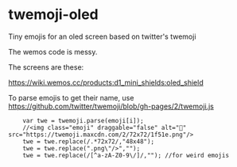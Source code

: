 # twemoji-oled

Tiny emojis for an oled screen based on twitter's twemoji

The wemos code is messy.

The screens are these:

https://wiki.wemos.cc/products:d1_mini_shields:oled_shield

To parse emojis to get their name, use https://github.com/twitter/twemoji/blob/gh-pages/2/twemoji.js

        var twe = twemoji.parse(emoji[i]);
        //<img class="emoji" draggable="false" alt="🔞" src="https://twemoji.maxcdn.com/2/72x72/1f51e.png"/>
        twe = twe.replace(/.*72x72/,"48x48");
        twe = twe.replace(".png\"/>","");
        twe = twe.replace(/[^a-zA-Z0-9\/]/,""); //for weird emojis
